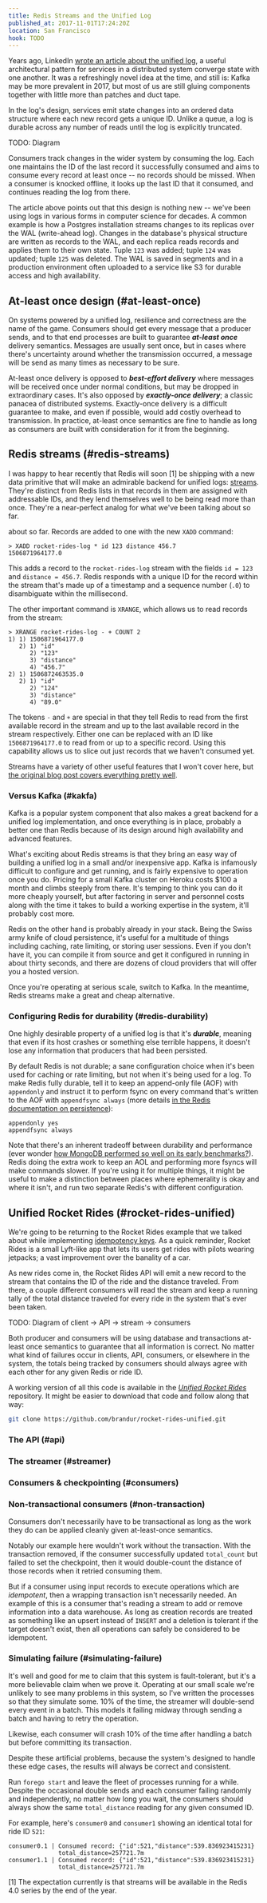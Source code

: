 ```yaml
---
title: Redis Streams and the Unified Log
published_at: 2017-11-01T17:24:20Z
location: San Francisco
hook: TODO
---
```


Years ago, LinkedIn [wrote an article about the unified
log][thelog], a useful architectural pattern for services
in a distributed system converge state with one another. It
was a refreshingly novel idea at the time, and still is:
Kafka may be more prevalent in 2017, but most of us are
still gluing components together with little more than
patches and duct tape.

In the log's design, services emit state changes into an
ordered data structure where each new record gets a unique
ID. Unlike a queue, a log is durable across any number of
reads until the log is explicitly truncated.

TODO: Diagram

Consumers track changes in the wider system by consuming
the log. Each one maintains the ID of the last record it
successfully consumed and aims to consume every record at
least once -- no records should be missed. When a consumer
is knocked offline, it looks up the last ID that it
consumed, and continues reading the log from there.

The article above points out that this design is nothing
new -- we've been using logs in various forms in computer
science for decades. A common example is how a Postgres
installation streams changes to its replicas over the WAL
(write-ahead log). Changes in the database's physical
structure are written as records to the WAL, and each
replica reads records and applies them to their own state.
Tuple `123` was added; tuple `124` was updated; tuple `125`
was deleted. The WAL is saved in segments and in a
production environment often uploaded to a service like S3
for durable access and high availability.

## At-least once design (#at-least-once)

On systems powered by a unified log, resilience and
correctness are the name of the game. Consumers should get
every message that a producer sends, and to that end
processes are built to guarantee ***at-least once***
delivery semantics. Messages are usually sent once, but in
cases where there's uncertainty around whether the
transmission occurred, a message will be send as many times
as necessary to be sure.

At-least once delivery is opposed to ***best-effort
delivery*** where messages will be received once under
normal conditions, but may be dropped in extraordinary
cases. It's also opposed by ***exactly-once delivery***; a
classic panacea of distributed systems. Exactly-once
delivery is a difficult guarantee to make, and even if
possible, would add costly overhead to transmission. In
practice, at-least once semantics are fine to handle as
long as consumers are built with consideration for it from
the beginning.

## Redis streams (#redis-streams)

I was happy to hear recently that Redis will soon [1] be
shipping with a new data primitive that will make an
admirable backend for unified logs: [streams][streams].
They're distinct from Redis lists in that records in them
are assigned with addressable IDs, and they lend themselves
well to be being read more than once. They're a
near-perfect analog for what we've been talking about so
far.

about so far. Records are added to one with the new `XADD`
command:

```
> XADD rocket-rides-log * id 123 distance 456.7
1506871964177.0
```

This adds a record to the `rocket-rides-log` stream with
the fields `id = 123` and `distance = 456.7`. Redis
responds with a unique ID for the record within the stream
that's made up of a timestamp and a sequence number (`.0`)
to disambiguate within the millisecond.

The other important command is `XRANGE`, which allows us to
read records from the stream:

```
> XRANGE rocket-rides-log - + COUNT 2
1) 1) 1506871964177.0
   2) 1) "id"
      2) "123"
      3) "distance"
      4) "456.7"
2) 1) 1506872463535.0
   2) 1) "id"
      2) "124"
      3) "distance"
      4) "89.0"
```

The tokens `-` and `+` are special in that they tell Redis
to read from the first available record in the stream and
up to the last available record in the stream respectively.
Either one can be replaced with an ID like
`1506871964177.0` to read from or up to a specific record.
Using this capability allows us to slice out just records
that we haven't consumed yet.

Streams have a variety of other useful features that I
won't cover here, but [the original blog post covers
everything pretty well][streams].

### Versus Kafka (#kakfa)

Kafka is a popular system component that also makes a great
backend for a unified log implementation, and once
everything is in place, probably a better one than Redis
because of its design around high availability and advanced
features.

What's exciting about Redis streams is that they bring an
easy way of building a unified log in a small and/or
inexpensive app. Kafka is infamously difficult to configure
and get running, and is fairly expensive to operation once
you do. Pricing for a small Kafka cluster on Heroku costs
$100 a month and climbs steeply from there. It's temping to
think you can do it more cheaply yourself, but after
factoring in server and personnel costs along with the time
it takes to build a working expertise in the system, it'll
probably cost more.

Redis on the other hand is probably already in your stack.
Being the Swiss army knife of cloud persistence, it's
useful for a multitude of things including caching, rate
limiting, or storing user sessions. Even if you don't have
it, you can compile it from source and get it configured in
running in about thirty seconds, and there are dozens of
cloud providers that will offer you a hosted version.

Once you're operating at serious scale, switch to Kafka. In
the meantime, Redis streams make a great and cheap
alternative.

### Configuring Redis for durability (#redis-durability)

One highly desirable property of a unified log is that it's
***durable***, meaning that even if its host crashes or
something else terrible happens, it doesn't lose any
information that producers that had been persisted.

By default Redis is not durable; a sane configuration
choice when it's been used for caching or rate limiting,
but not when it's being used for a log. To make Redis fully
durable, tell it to keep an append-only file (AOF) with
`appendonly` and instruct it to perform fsync on every
command that's written to the AOF with `appendfsync
always` (more details [in the Redis documentation on
persistence][persistence]):

```
appendonly yes
appendfsync always
```

Note that there's an inherent tradeoff between durability
and performance (ever wonder [how MongoDB performed so well
on its early benchmarks?][mongodurability]). Redis doing
the extra work to keep an AOL and performing more fsyncs
will make commands slower. If you're using it for multiple
things, it might be useful to make a distinction between
places where ephemerality is okay and where it isn't, and
run two separate Redis's with different configuration.

## Unified Rocket Rides (#rocket-rides-unified)

We're going to be returning to the Rocket Rides example
that we talked about while implementing [idempotency
keys](/idempotency-keys). As a quick reminder, Rocket
Rides is a small Lyft-like app that lets its users get
rides with pilots wearing jetpacks; a vast improvement over
the banality of a car.

As new rides come in, the Rocket Rides API will emit a new
record to the stream that contains the ID of the ride and
the distance traveled. From there, a couple different
consumers will read the stream and keep a running tally of
the total distance traveled for every ride in the system
that's ever been taken.

TODO: Diagram of client -> API -> stream -> consumers

Both producer and consumers will be using database and
transactions at-least once semantics to guarantee that all
information is correct. No matter what kind of failures
occur in clients, API, consumers, or elsewhere in the
system, the totals being tracked by consumers should always
agree with each other for any given Redis or ride ID.

A working version of all this code is available in the
[_Unified Rocket Rides_][unifiedrides] repository. It might
be easier to download that code and follow along that way:

``` sh
git clone https://github.com/brandur/rocket-rides-unified.git
```

### The API (#api)

### The streamer (#streamer)

### Consumers & checkpointing (#consumers)

### Non-transactional consumers (#non-transaction)

Consumers don't necessarily have to be transactional as
long as the work they do can be applied cleanly given
at-least-once semantics.

Notably our example here wouldn't work without the
transaction. With the transaction removed, if the consumer
successfully updated `total_count` but failed to set the
checkpoint, then it would double-count the distance of
those records when it retried consuming them.

But if a consumer using input records to execute operations
which are _idempotent_, then a wrapping transaction isn't
necessarily needed. An example of this is a consumer that's
reading a stream to add or remove information into a data
warehouse. As long as creation records are treated as
something like an upsert instead of `INSERT` and a deletion
is tolerant if the target doesn't exist, then all
operations can safely be considered to be idempotent.

### Simulating failure (#simulating-failure)

It's well and good for me to claim that this system is
fault-tolerant, but it's a more believable claim when we
prove it. Operating at our small scale we're unlikely to
see many problems in this system, so I've written the
processes so that they simulate some. 10% of the time, the
streamer will double-send every event in a batch. This
models it failing midway through sending a batch and having
to retry the operation.

Likewise, each consumer will crash 10% of the time after
handling a batch but before committing its transaction.

Despite these artificial problems, because the system's
designed to handle these edge cases, the results will
always be correct and consistent.

Run `forego start` and leave the fleet of processes running
for a while. Despite the occasional double sends and each
consumer failing randomly and independently, no matter how
long you wait, the consumers should always show the same
`total_distance` reading for any given consumed ID.

For example, here's `consumer0` and `consumer1` showing an
identical total for ride ID `521`:

```
consumer0.1 | Consumed record: {"id":521,"distance":539.836923415231}
              total_distance=257721.7m
consumer1.1 | Consumed record: {"id":521,"distance":539.836923415231}
              total_distance=257721.7m
```

[1] The expectation currently is that streams will be
available in the Redis 4.0 series by the end of the year.

[mongodurability]: /fragments/mongo-durability
[persistence]: https://redis.io/topics/persistence
[thelog]: https://engineering.linkedin.com/distributed-systems/log-what-every-software-engineer-should-know-about-real-time-datas-unifying
[streams]: http://antirez.com/news/114
[unifiedrides]: https://github.com/brandur/rocket-rides-unified
